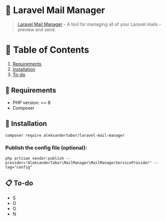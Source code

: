 📧 Laravel Mail Manager
======================
> [Laravel Mail Manager](https://github.com/aleksandertabor/laravel-mail-manager) - A tool for managing all of your Laravel mails - preview and send.

# 🚩 Table of Contents

1. [Requirements](#-requirements)
2. [Installation](#-installation)
3. [To-do](#-to-do)

## 🔌 Requirements

- PHP version: >= 8
- Composer

## 🧾 Installation

```shell
composer require aleksandertabor/laravel-mail-manager
```

### Publish the config file (optional):

```shell
php artisan vendor:publish --provider="AleksanderTabor\MailManager\MailManagerServiceProvider" --tag="config"
```

## 📋 To-do
- S
- O
- O
- N
